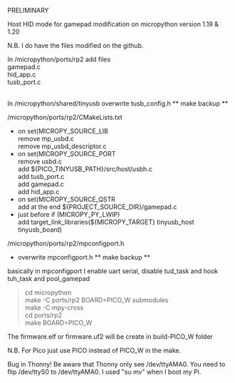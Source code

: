 PRELIMINARY 


Host HID mode for gamepad modification  on micropython version 1.19 & 1.20

N.B. I do have the files modified on the github.

In /micropython/ports/rp2 add files<br>
  gamepad.c<br>
  hid_app.c<br>
  tusb_port.c<br>
<br>

In /micropython/shared/tinyusb  overwrite tusb_config.h 
 ** make backup ** <br>
 
/micropython/ports/rp2/CMakeLists.txt<br>
-  on set(MICROPY_SOURCE_LIB<br> 
   remove  mp_usbd.c<br>
   remove  mp_usbd_descriptor.c<br>
-  on set(MICROPY_SOURCE_PORT<br>
   remove usbd.c<br>
   add  ${PICO_TINYUSB_PATH}/src/host/usbh.c<br>
   add  tusb_port.c<br>
   add  gamepad.c<br>
   add  hid_app.c<br>
-   on set(MICROPY_SOURCE_QSTR<br>
   add at the end   ${PROJECT_SOURCE_DIR}/gamepad.c<br>
-  just before if (MICROPY_PY_LWIP)<br>
   add target_link_libraries(${MICROPY_TARGET} tinyusb_host tinyusb_board)<br>

/micropython/ports/rp2/mpconfigport.h
-  overwrite mpconfigport.h
  ** make backup ** <br>
  
  basically in mpconfigport I enable uart serial, disable tud_task and  hook tuh_task and pool_gamepad

<blockquote>
cd micropython<br>
make -C ports/rp2 BOARD=PICO_W submodules<br>
make -C mpy-cross<br>
cd ports/rp2<br>
make BOARD=PICO_W<br>
</blockquote>

The firmware.elf or firmware.uf2 will be create in build-PICO_W folder

N.B. For Pico just use PICO instead of PICO_W in the make.


Bug in Thonny!  Be aware that Thonny only see /dev/ttyAMA0. You need to flip /dev/ttyS0 to /dev/ttyAMA0.  I used "su mv" when I boot my Pi.
